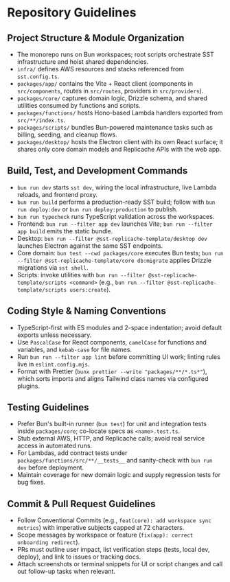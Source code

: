 # Repository Guidelines

## Project Structure & Module Organization

- The monorepo runs on Bun workspaces; root scripts orchestrate SST infrastructure and hoist shared dependencies.
- `infra/` defines AWS resources and stacks referenced from `sst.config.ts`.
- `packages/app/` contains the Vite + React client (components in `src/components`, routes in `src/routes`, providers in `src/providers`).
- `packages/core/` captures domain logic, Drizzle schema, and shared utilities consumed by functions and scripts.
- `packages/functions/` hosts Hono-based Lambda handlers exported from `src/**/index.ts`.
- `packages/scripts/` bundles Bun-powered maintenance tasks such as billing, seeding, and cleanup flows.
- `packages/desktop/` hosts the Electron client with its own React surface; it shares only core domain models and Replicache APIs with the web app.

## Build, Test, and Development Commands

- `bun run dev` starts `sst dev`, wiring the local infrastructure, live Lambda reloads, and frontend proxy.
- `bun run build` performs a production-ready SST build; follow with `bun run deploy:dev` or `bun run deploy:production` to publish.
- `bun run typecheck` runs TypeScript validation across the workspaces.
- Frontend: `bun run --filter app dev` launches Vite; `bun run --filter app build` emits the static bundle.
- Desktop: `bun run --filter @sst-replicache-template/desktop dev` launches Electron against the same SST endpoints.
- Core domain: `bun test --cwd packages/core` executes Bun tests; `bun run --filter @sst-replicache-template/core db:migrate` applies Drizzle migrations via `sst shell`.
- Scripts: invoke utilities with `bun run --filter @sst-replicache-template/scripts <command>` (e.g., `bun run --filter @sst-replicache-template/scripts users:create`).

## Coding Style & Naming Conventions

- TypeScript-first with ES modules and 2-space indentation; avoid default exports unless necessary.
- Use `PascalCase` for React components, `camelCase` for functions and variables, and `kebab-case` for file names.
- Run `bun run --filter app lint` before committing UI work; linting rules live in `eslint.config.mjs`.
- Format with Prettier (`bunx prettier --write "packages/**/*.ts*"`), which sorts imports and aligns Tailwind class names via configured plugins.

## Testing Guidelines

- Prefer Bun's built-in runner (`bun test`) for unit and integration tests inside `packages/core`; co-locate specs as `<name>.test.ts`.
- Stub external AWS, HTTP, and Replicache calls; avoid real service access in automated runs.
- For Lambdas, add contract tests under `packages/functions/src/**/__tests__` and sanity-check with `bun run dev` before deployment.
- Maintain coverage for new domain logic and supply regression tests for bug fixes.

## Commit & Pull Request Guidelines

- Follow Conventional Commits (e.g., `feat(core): add workspace sync metrics`) with imperative subjects capped at 72 characters.
- Scope messages by workspace or feature (`fix(app): correct onboarding redirect`).
- PRs must outline user impact, list verification steps (tests, local dev, deploy), and link to issues or tracking docs.
- Attach screenshots or terminal snippets for UI or script changes and call out follow-up tasks when relevant.
